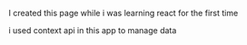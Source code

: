 I created this page while i was learning react for the first time

i used context api in this app to manage data
